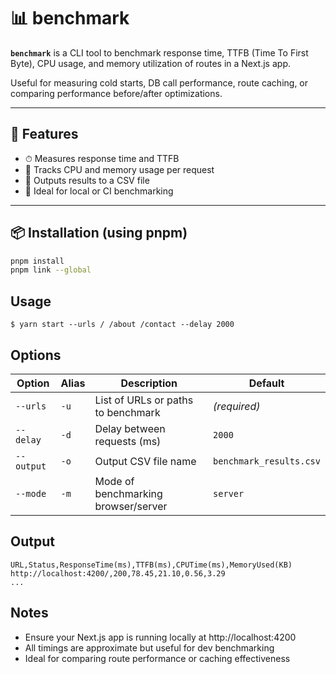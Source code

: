 # 📊 benchmark

**`benchmark`** is a CLI tool to benchmark response time, TTFB (Time To First Byte), CPU usage, and memory utilization of routes in a Next.js app.

Useful for measuring cold starts, DB call performance, route caching, or comparing performance before/after optimizations.

---

## 🚀 Features

- ⏱ Measures response time and TTFB
- 🧠 Tracks CPU and memory usage per request
- 🧾 Outputs results to a CSV file
- 🧪 Ideal for local or CI benchmarking

---

## 📦 Installation (using pnpm)

```bash
pnpm install
pnpm link --global
```

## Usage

```
$ yarn start --urls / /about /contact --delay 2000
```

## Options

| Option     | Alias | Description                         | Default                 |
| ---------- | ----- | ----------------------------------- | ----------------------- |
| `--urls`   | `-u`  | List of URLs or paths to benchmark  | _(required)_            |
| `--delay`  | `-d`  | Delay between requests (ms)         | `2000`                  |
| `--output` | `-o`  | Output CSV file name                | `benchmark_results.csv` |
| `--mode`   | `-m`  | Mode of benchmarking browser/server | `server`                |

## Output

```
URL,Status,ResponseTime(ms),TTFB(ms),CPUTime(ms),MemoryUsed(KB)
http://localhost:4200/,200,78.45,21.10,0.56,3.29
...
```

## Notes

- Ensure your Next.js app is running locally at http://localhost:4200
- All timings are approximate but useful for dev benchmarking
- Ideal for comparing route performance or caching effectiveness
